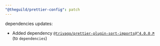 ```yaml
---
"@theguild/prettier-config": patch
---
```

dependencies updates:
  - Added dependency [`@trivago/prettier-plugin-sort-imports@^4.0.0` ↗︎](https://www.npmjs.com/package/@trivago/prettier-plugin-sort-imports/v/4.0.0) (to `dependencies`)
